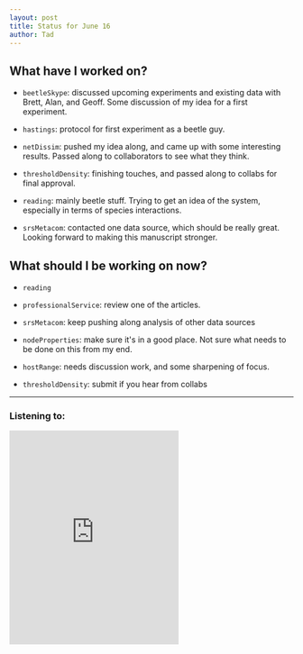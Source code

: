 ```yaml
---
layout: post
title: Status for June 16
author: Tad
---
```


## What have I worked on?

 * `beetleSkype`: discussed upcoming experiments and existing data with Brett, Alan, and Geoff. Some discussion of my idea for a first experiment.

* `hastings`: protocol for first experiment as a beetle guy.

* `netDissim`: pushed my idea along, and came up with some interesting results. Passed along to collaborators to see what they think.

* `thresholdDensity`: finishing touches, and passed along to collabs for final approval.

* `reading`: mainly beetle stuff. Trying to get an idea of the system, especially in terms of species interactions.

* `srsMetacom`: contacted one data source, which should be really great. Looking forward to making this manuscript stronger.


## What should I be working on now?

* `reading`

* `professionalService`: review one of the articles.

* `srsMetacom`: keep pushing along analysis of other data sources

* `nodeProperties`: make sure it's in a good place. Not sure what needs to be done on this from my end.

* `hostRange`: needs discussion work, and some sharpening of focus.

* `thresholdDensity`: submit if you hear from collabs





---

### Listening to:
 <iframe src='https://embed.spotify.com/?uri=spotify%3Atrack%3A7ofZgS5xDW0XodfjaXWvZG' width='300' height='380' frameborder='0' allowtransparency='true'></iframe>
 <i class='fa fa-code' style='color:pink'></i>
